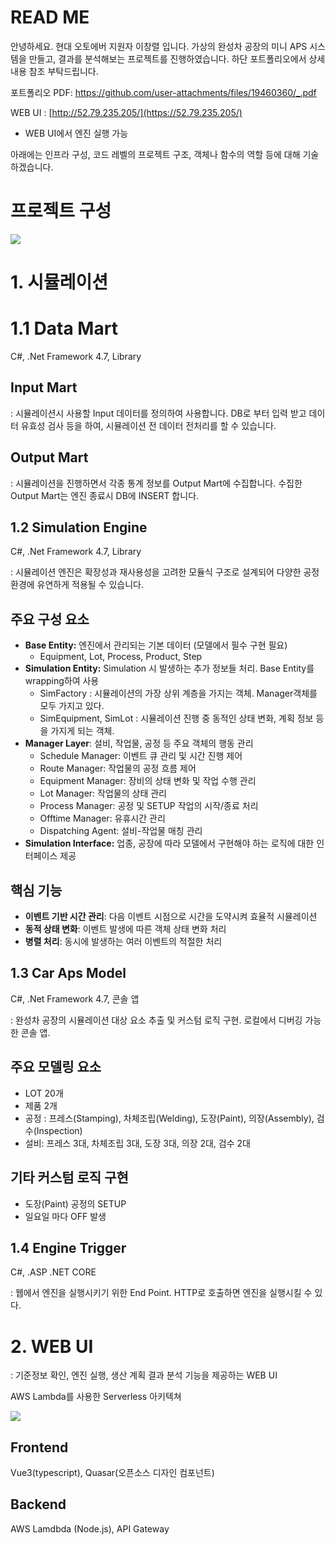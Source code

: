 # READ ME

안녕하세요. 현대 오토에버 지원자 이창렬 입니다. 
가상의 완성차 공장의 미니 APS 시스템을 만들고, 결과를 분석해보는 프로젝트를 진행하였습니다. 
하단 포트폴리오에서 상세 내용 참조 부탁드립니다. 

포트폴리오 PDF: https://github.com/user-attachments/files/19460360/_.pdf

WEB UI : [http://52.79.235.205/](https://52.79.235.205/) 

- WEB UI에서 엔진 실행 가능


아래에는 인프라 구성, 코드 레벨의 프로젝트 구조, 객체나 함수의 역할 등에 대해 기술하겠습니다.  

# 프로젝트 구성

![](https://img.notionusercontent.com/s3/prod-files-secure%2F06a21062-e5a0-4450-ab72-fb1eb4e3f313%2F3d89aedd-c885-4c44-9f3d-2e8d67746dfb%2Fimage.png/size/w=1920?exp=1742964761&sig=EihOjL0jACqOk6JUDG8hqiRQz45VcRnwKyuIBgZiAfc)

# 1. 시뮬레이션

# **1.1 Data Mart**

C#,  .Net Framework 4.7, Library 

## Input Mart

: 시뮬레이션시 사용할 Input 데이터를 정의하여 사용합니다.  DB로 부터 입력 받고 데이터 유효성 검사 등을 하여, 시뮬레이션 전 데이터 전처리를 할 수 있습니다.   

## Output Mart

: 시뮬레이션을 진행하면서 각종 통계 정보를 Output Mart에 수집합니다. 수집한 Output Mart는 엔진 종료시 DB에 INSERT 합니다. 

## **1.2 Simulation Engine**

C#, .Net Framework 4.7, Library

: 시뮬레이션 엔진은 확장성과 재사용성을 고려한 모듈식 구조로 설계되어 다양한 공정 환경에 유연하게 적용될 수 있습니다.

## 주요 구성 요소

- **Base Entity:** 엔진에서 관리되는 기본 데이터 (모델에서 필수 구현 필요)
    - Equipment, Lot, Process, Product, Step
- **Simulation Entity:** Simulation 시 발생하는 추가 정보들 처리. Base Entity를 wrapping하여 사용
    - SimFactory : 시뮬레이션의 가장 상위 계층을 가지는 객체. Manager객체를 모두 가지고 있다.
    - SimEquipment, SimLot : 시뮬레이션 진행 중 동적인 상태 변화, 계획 정보 등을 가지게 되는 객체.
- **Manager Layer**: 설비, 작업물, 공정 등 주요 객체의 행동 관리
    - Schedule Manager: 이벤트 큐 관리 및 시간 진행 제어
    - Route Manager: 작업물의 공정 흐름 제어
    - Equipment Manager: 장비의 상태 변화 및 작업 수행 관리
    - Lot Manager: 작업물의 상태 관리
    - Process Manager: 공정 및 SETUP 작업의 시작/종료 처리
    - Offtime Manager: 유휴시간 관리
    - Dispatching Agent: 설비-작업물 매칭 관리
- **Simulation Interface:** 업종, 공장에 따라 모델에서 구현해야 하는 로직에 대한 인터페이스 제공

## 핵심 기능

- **이벤트 기반 시간 관리**: 다음 이벤트 시점으로 시간을 도약시켜 효율적 시뮬레이션
- **동적 상태 변화**: 이벤트 발생에 따른 객체 상태 변화 처리
- **병렬 처리**: 동시에 발생하는 여러 이벤트의 적절한 처리

## 1.3 Car Aps Model

C#, .Net Framework 4.7, 콘솔 앱 

: 완성차 공장의 시뮬레이션 대상 요소 추출 및 커스텀 로직 구현. 로컬에서 디버깅 가능한 콘솔 앱. 

## 주요 모델링 요소

- LOT 20개
- 제품 2개
- 공정 : 프레스(Stamping), 차체조립(Welding), 도장(Paint), 의장(Assembly), 검수(Inspection)
- 설비: 프레스 3대, 차체조립 3대, 도장 3대, 의장 2대, 검수 2대

## 기타 커스텀 로직 구현

- 도장(Paint) 공정의 SETUP
- 일요일 마다 OFF 발생

## 1.4 Engine Trigger

C#, .ASP .NET CORE 

: 웹에서 엔진을 실행시키기 위한 End Point. HTTP로 호출하면 엔진을 실행시킬 수 있다. 

# 2. WEB UI

: 기준정보 확인, 엔진 실행, 생산 계획 결과 분석 기능을 제공하는 WEB UI 

AWS Lambda를 사용한 Serverless 아키텍쳐 

![](https://img.notionusercontent.com/s3/prod-files-secure%2F06a21062-e5a0-4450-ab72-fb1eb4e3f313%2Fac91e666-417a-4d5f-afbf-7ba427cadd94%2Fimage.png/size/w=1920?exp=1742964487&sig=YlaRt5XQVfKKeM03dwa0fW95z0X2ABTGF8edUiJCBOE)

## Frontend

Vue3(typescript), Quasar(오픈소스 디자인 컴포넌트)  

## Backend

AWS Lamdbda (Node.js), API Gateway
